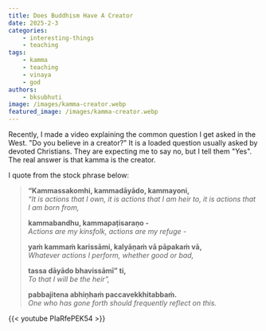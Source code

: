 ```yaml
---
title: Does Buddhism Have A Creator
date: 2025-2-3
categories:
    - interesting-things
    - teaching
tags:
    - kamma
    - teaching
    - vinaya
    - god
authors:
    - bksubhuti
image: /images/kamma-creator.webp
featured_image: /images/kamma-creator.webp
---
```


Recently, I made a video explaining the common question I get asked in the West.  "Do you believe in a creator?"  It is a loaded question usually asked by devoted Christians.  They are expecting me to say no, but I tell them "Yes".  The real answer is that kamma is the creator. 

I quote from the stock phrase below:
> **“Kammassakomhi, kammadāyādo, kammayoni,**  
> *“It is actions that I own, it is actions that I am heir to, it is actions that I am born from,*  
>  
> **kammabandhu, kammapaṭisaraṇo -**  
> *Actions are my kinsfolk, actions are my refuge -*  
>  
> **yaṁ kammaṁ karissāmi, kalyāṇaṁ vā pāpakaṁ vā,**  
> *Whatever actions I perform, whether good or bad,*  
>  
> **tassa dāyādo bhavissāmī” ti,**  
> *To that I will be the heir”,*  
>  
> **pabbajitena abhiṇhaṁ paccavekkhitabbaṁ.**  
> *One who has gone forth should frequently reflect on this.*


{{< youtube PIaRfePEK54 >}}

